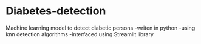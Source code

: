 # Diabetes-detection
Machine learning model to detect diabetic persons 
    -writen in python
    -using knn detection algorithms
    -interfaced using Streamlit library

